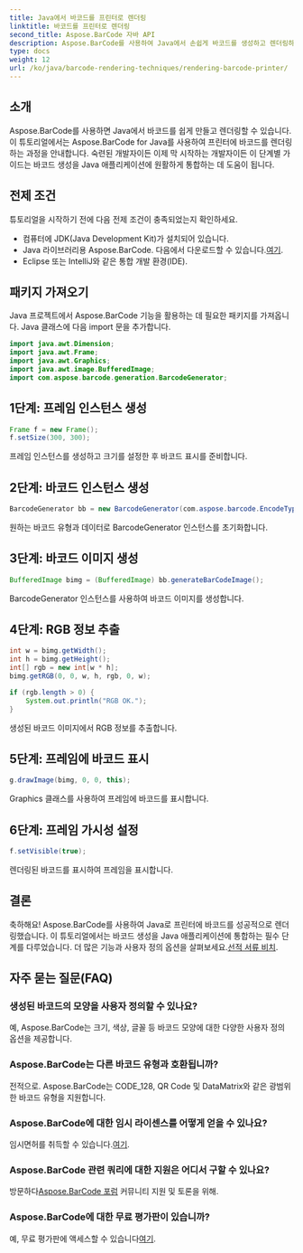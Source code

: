 ```yaml
---
title: Java에서 바코드를 프린터로 렌더링
linktitle: 바코드를 프린터로 렌더링
second_title: Aspose.BarCode 자바 API
description: Aspose.BarCode를 사용하여 Java에서 손쉽게 바코드를 생성하고 렌더링하세요. 원활한 통합을 위한 단계별 가이드를 따르세요.
type: docs
weight: 12
url: /ko/java/barcode-rendering-techniques/rendering-barcode-printer/
---
```


## 소개

Aspose.BarCode를 사용하면 Java에서 바코드를 쉽게 만들고 렌더링할 수 있습니다. 이 튜토리얼에서는 Aspose.BarCode for Java를 사용하여 프린터에 바코드를 렌더링하는 과정을 안내합니다. 숙련된 개발자이든 이제 막 시작하는 개발자이든 이 단계별 가이드는 바코드 생성을 Java 애플리케이션에 원활하게 통합하는 데 도움이 됩니다.

## 전제 조건

튜토리얼을 시작하기 전에 다음 전제 조건이 충족되었는지 확인하세요.

- 컴퓨터에 JDK(Java Development Kit)가 설치되어 있습니다.
-  Java 라이브러리용 Aspose.BarCode. 다음에서 다운로드할 수 있습니다.[여기](https://releases.aspose.com/barcode/java/).
- Eclipse 또는 IntelliJ와 같은 통합 개발 환경(IDE).

## 패키지 가져오기

Java 프로젝트에서 Aspose.BarCode 기능을 활용하는 데 필요한 패키지를 가져옵니다. Java 클래스에 다음 import 문을 추가합니다.

```java
import java.awt.Dimension;
import java.awt.Frame;
import java.awt.Graphics;
import java.awt.image.BufferedImage;
import com.aspose.barcode.generation.BarcodeGenerator;
```

## 1단계: 프레임 인스턴스 생성

```java
Frame f = new Frame();
f.setSize(300, 300);
```

프레임 인스턴스를 생성하고 크기를 설정한 후 바코드 표시를 준비합니다.

## 2단계: 바코드 인스턴스 생성

```java
BarcodeGenerator bb = new BarcodeGenerator(com.aspose.barcode.EncodeTypes.CODE_128, "1234567");
```

원하는 바코드 유형과 데이터로 BarcodeGenerator 인스턴스를 초기화합니다.

## 3단계: 바코드 이미지 생성

```java
BufferedImage bimg = (BufferedImage) bb.generateBarCodeImage();
```

BarcodeGenerator 인스턴스를 사용하여 바코드 이미지를 생성합니다.

## 4단계: RGB 정보 추출

```java
int w = bimg.getWidth();
int h = bimg.getHeight();
int[] rgb = new int[w * h];
bimg.getRGB(0, 0, w, h, rgb, 0, w);

if (rgb.length > 0) {
    System.out.println("RGB OK.");
}
```

생성된 바코드 이미지에서 RGB 정보를 추출합니다.

## 5단계: 프레임에 바코드 표시

```java
g.drawImage(bimg, 0, 0, this);
```

Graphics 클래스를 사용하여 프레임에 바코드를 표시합니다.

## 6단계: 프레임 가시성 설정

```java
f.setVisible(true);
```

렌더링된 바코드를 표시하여 프레임을 표시합니다.

## 결론

 축하해요! Aspose.BarCode를 사용하여 Java로 프린터에 바코드를 성공적으로 렌더링했습니다. 이 튜토리얼에서는 바코드 생성을 Java 애플리케이션에 통합하는 필수 단계를 다루었습니다. 더 많은 기능과 사용자 정의 옵션을 살펴보세요.[선적 서류 비치](https://reference.aspose.com/barcode/java/).

## 자주 묻는 질문(FAQ)

### 생성된 바코드의 모양을 사용자 정의할 수 있나요?
예, Aspose.BarCode는 크기, 색상, 글꼴 등 바코드 모양에 대한 다양한 사용자 정의 옵션을 제공합니다.

### Aspose.BarCode는 다른 바코드 유형과 호환됩니까?
전적으로. Aspose.BarCode는 CODE_128, QR Code 및 DataMatrix와 같은 광범위한 바코드 유형을 지원합니다.

### Aspose.BarCode에 대한 임시 라이센스를 어떻게 얻을 수 있나요?
 임시면허를 취득할 수 있습니다.[여기](https://purchase.aspose.com/temporary-license/).

### Aspose.BarCode 관련 쿼리에 대한 지원은 어디서 구할 수 있나요?
 방문하다[Aspose.BarCode 포럼](https://forum.aspose.com/c/barcode/13) 커뮤니티 지원 및 토론을 위해.

### Aspose.BarCode에 대한 무료 평가판이 있습니까?
 예, 무료 평가판에 액세스할 수 있습니다[여기](https://releases.aspose.com/).

